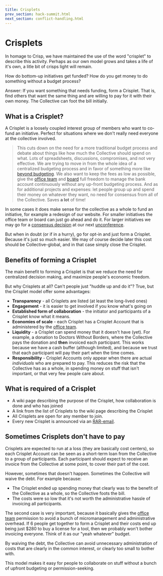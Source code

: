 ```yaml
---
title: Crisplets
prev_section: hack-summit.html
next_section: conflict-handling.html
---
```


Crisplets
=========

In homage to Crisp, we have maintained the use of the word "crisplet" to describe this activity. Perhaps as our own model grows and takes a life of it's own, a litle bit of crisps light will remain.

How do bottom-up initiatives get funded? How do you get money to do something without a budget process?

Answer: If you want something that needs funding, form a Crisplet. That is, find others that want the same thing and are willing to pay for it with their own money. The Collective can foot the bill initially.

What is a Crisplet?
-------------------

A Crisplet is a loosely coupled interest group of members who want to co-fund an initiative. Perfect for situations where we don't really need everyone at the collective involved.

> This cuts down on the need for a more traditional budget process and debate about things like how much the Collective should spend on what. Lots of spreadsheets, discussions, compromises, and not very effective. We are trying to move in from the whole idea of a centralized budgeting process and in favor of something more like [beyond budgeting](http://www.slideshare.net/Lewitz/bjarte-bogsnes-about-beyond-budgeting-at-ale2011). We also want to keep the fees as low as possible, give the [office team](office-team.html) and [board](board.html) full freedom to manage the bank account continuously without any up-front budgeting process. And as for additional projects and expenses: let people group up and spend their money on whatever they want, no need for consensus from all of the Collective. Saves **a lot** of time!

In some cases it does make sense for the collective as a whole to fund an initiative, for example a redesign of our website. For smaller initiatives the office team or board can just go ahead and do it. For larger initiatives we may go for a [consensus decision](decisions.html) at our next [unconference](unconference.html).

But when in doubt (or if in a hurry), go for opt-in and just form a Crisplet. Because it's just so much easier. We may of course decide later this cost should be Collective-global, and in that case simply close the Crisplet.

Benefits of forming a Crisplet
------------------------------

The main benefit to forming a Crisplet is that we reduce the need for centralized decision making, and maximize people's economic freedom.

But why Crisplets at all? Can't people just "huddle up and do it"? True, but the Crisplet model offer some advantages:

-   **Transparency** - all Crisplets are listed (at least the long-lived ones)
-   **Engagement** - it is easier to get involved if you know what's going on
-   **Established form of collaboration** - the initiator and participants of a Crisplet know what it means.
-   **Economies of scale** - each Crisplet has a Crisplet Account that is administered by the [office team](office-team.html).
-   **Liquidity** - a Crisplet can spend money that it doesn't have (yet). For example, a donation to Doctors Without Borders, where the Collective pays the donation and **then** invoiced each participant. This works because we have a cash buffer (although limited), and because we trust that each participant will pay their part when the time comes.
-   **Responsibility** - Crisplet Accounts only appear when there are actual *individuals* who are prepared to pay. This reduces the risk that the Collective has as a whole, in spending money on stuff that isn't important, or that very few people care about.

What is required of a Crisplet
------------------------------

-   A wiki page describing the purpose of the Crisplet, how collaboration is done and who has joined
-   A link from the list of Crisplets to the wiki page describing the Crisplet
-   All Crisplets are open for any member to join.
-   Every new Crisplet is announced via an [RAR-email](email-conventions.html).

Sometimes Crisplets don't have to pay
-------------------------------------

Crisplets are expected to run at a loss (they are basically cost centers), so each Crisplet Account can be seen as a short-term loan from the Collective to a group of participants. Each participant should expect to receive an invoice from the Collective at some point, to cover their part of the cost.

However, sometimes that doesn't happen. Sometimes the Collective will waive the debt. For example because:

-   The Crisplet ended up spending money that clearly was to the benefit of the Collective as a whole, so the Collective foots the bill.
-   The costs were so low that it's not worth the administrative hassle of invoicing all participants.

The second case is very important, because it basically gives the [office team](office-team.html) permission to avoid a bunch of micromanagement and administrative overhead. If 6 people get together to form a Crisplet and their costs end up being just $280 to buy a license for a tool, then we probably won't bother invoicing everyone. Think of it as our "yeah whatever" budget.

By waiving the debt, the Collective can avoid unnecessary administration of costs that are clearly in the common interest, or clearly too small to bother with.

This model makes it easy for people to collaborate on stuff without a bunch of upfront budgeting or permission-seeking.
